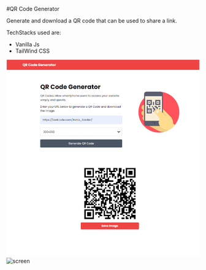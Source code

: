 #QR Code Generator

Generate and download a QR code that can be used to share a link.


TechStacks used are:
* Vanilla Js  
* TailWind CSS

<img src="img/screen.png">

<img width="425" alt="screen" src="https://github.com/AshisSardar/QR-code-generator-main/assets/123493707/43fecd88-ce15-4b3c-9a7b-cd90ecb8cc22">
